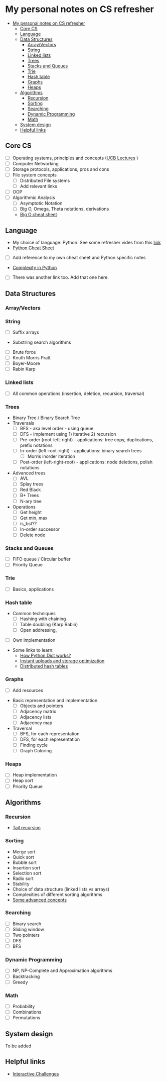 # My personal notes on CS refresher

- [My personal notes on CS refresher](#my-personal-notes-on-cs-refresher)
  - [Core CS](#core-cs)
  - [Language](#language)
  - [Data Structures](#data-structures)
    - [Array/Vectors](#arrayvectors)
    - [String](#string)
    - [Linked lists](#linked-lists)
    - [Trees](#trees)
    - [Stacks and Queues](#stacks-and-queues)
    - [Trie](#trie)
    - [Hash table](#hash-table)
    - [Graphs](#graphs)
    - [Heaps](#heaps)
  - [Algorithms](#algorithms)
    - [Recursion](#recursion)
    - [Sorting](#sorting)
    - [Searching](#searching)
    - [Dynamic Programming](#dynamic-programming)
    - [Math](#math)
  - [System design](#system-design)
  - [Helpful links](#helpful-links)

## Core CS

- [ ] Operating systems, principles and concepts ([UCB Lectures](https://archive.org/details/ucberkeley-webcast-PL-XXv-cvA_iBDyz-ba4yDskqMDY6A1w_c) )
- [ ] Computer Networking
- [ ] Storage protocols, applications, pros and cons
- [ ] File system concepts
  - [ ] Distributed File systems
  - [ ] Add relevant links
- [ ] OOP
- [ ] Algorithmic Analysis
  - [ ] Asymptotic Notation
  - [ ] Big O, Omega, Theta notations, derivations
  - [Big O cheat sheet](http://bigocheatsheet.com/)

## Language

- My choice of language: Python. See some refresher vides from this [link](https://github.com/jwasham/coding-interview-university/blob/master/programming-language-resources.md)
- [Python Cheat Sheet](https://github.com/jwasham/coding-interview-university/blob/master/extras/cheat%20sheets/python-cheat-sheet-v1.pdf)
- [ ] Add reference to my own cheat sheet and Python specific notes
- [Complexity in Python](https://www.ics.uci.edu/~pattis/ICS-33/lectures/complexitypython.txt)
- [ ] There was another link too. Add that one here.

## Data Structures

### Array/Vectors

### String

- [ ] Suffix arrays
- Substring search algorithms
- [ ] Brute force
- [ ] Knuth Morris Pratt
- [ ] Boyer-Moore
- [ ] Rabin Karp

### Linked lists

- [ ] All common operations (insertion, deletion, recursion, traversal)

### Trees

- Binary Tree / Binary Search Tree
- Traversals
  - [ ] BFS - aka level order - using queue
  - [ ] DFS - implement using 1) iterative 2) recursion
  - [ ] Pre-order (root-left-right) - applications: tree copy, duplications, prefix notations
  - [ ] In-order (left-root-right) - applications: binary search trees
    - [ ] Morris inorder iteration
  - [ ] Post-order (left-right-root) - applications: node deletions, polish notations
- Advanced trees
  - [ ] AVL
  - [ ] Splay trees
  - [ ] Red Black
  - [ ] B+ Trees
  - [ ] N-ary tree
- Operations
  - [ ] Get height
  - [ ] Get min, max
  - [ ] is_bst??
  - [ ] In-order successor
  - [ ] Delete node

### Stacks and Queues

- [ ] FIFO queue / Circular buffer
- [ ] Priority Queue

### Trie

- [ ] Basics, applications

### Hash table

- Common techniques
  - [ ] Hashing with chaining
  - [ ] Table doubling (Karp Rabin)
  - [ ] Open addressing,
- [ ] Own implementation
- Some links to learn:
  - [How Python Dict works?](https://www.youtube.com/watch?v=C4Kc8xzcA68)
  - [Instant uploads and storage optimization](https://www.coursera.org/learn/data-structures/lecture/DvaIb/instant-uploads-and-storage-optimization-in-dropbox)
  - [Distributed hash tables](https://www.coursera.org/learn/data-structures/lecture/tvH8H/distributed-hash-tables)

### Graphs

- [ ] Add resources
- Basic representation and implementation.
  - [ ] Objects and pointers
  - [ ] Adjacency matrix
  - [ ] Adjacency lists
  - [ ] Adjacency map
- Traversal
  - [ ] BFS, for each representation
  - [ ] DFS, for each representation
  - [ ] Finding cycle
  - [ ] Graph Coloring

### Heaps

- [ ] Heap implementation
- [ ] Heap sort
- [ ] Priority Queue

## Algorithms

### Recursion

- [Tail recursion](https://www.quora.com/What-is-tail-recursion-Why-is-it-so-bad)

### Sorting

- Merge sort
- Quick sort
- Bubble sort
- Insertion sort
- Selection sort
- Radix sort
- Stability
- Choice of data structure (linked lists vs arrays)
- Complexities of different sorting algorithms
- [Some advanced concepts](https://www.youtube.com/watch?v=cNB2lADK3_s)

### Searching

- [ ] Binary search
- [ ] Sliding window
- [ ] Two pointers
- [ ] DFS
- [ ] BFS
  
### Dynamic Programming

- [ ] NP, NP-Complete and Approximation algorithms
- [ ] Backtracking
- [ ] Greedy

### Math

- [ ] Probability
- [ ] Combinations
- [ ] Permutations

## System design

To be added

## Helpful links

- [Interactive Challenges](https://github.com/donnemartin/interactive-coding-challenges)